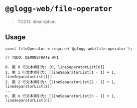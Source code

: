 # `@glogg-web/file-operator`

> TODO: description

## Usage

```
const fileOperator = require('@glogg-web/file-operator');

// TODO: DEMONSTRATE API
```
```text
0. 第 0 行文本索引为: [0, lineSeparatorList[0]]
1. 第 1 行文本索引为: [lineSeparatorList[1 - 1] + 1, lineSeparatorList[1]]
2. 第 2 行文本索引为: [lineSeparatorList[2 - 1] + 1, lineSeparatorList[2]]
...
n. 第 n 行文本索引为: [lineSeparatorList[n - 1] + 1, lineSeparatorList[n]]
```
